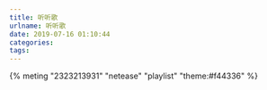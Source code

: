 ```yaml
---
title: 听听歌
urlname: 听听歌
date: 2019-07-16 01:10:44
categories:
tags:
---
```




{% meting "2323213931" "netease" "playlist" "theme:#f44336" %}

